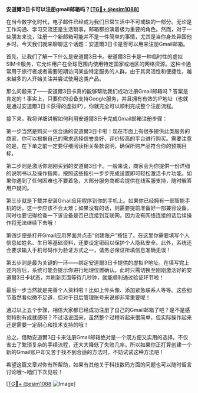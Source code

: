**安道爾3日卡可以注册gmail邮箱吗？[[TG💪+ @esim1088](https://t.me/s/esim1088)]**

在当今数字化时代，电子邮件已经成为我们日常生活中不可或缺的一部分。无论是工作沟通、学习交流还是生活琐事，邮箱都扮演着极为重要的角色。然而，对于一些朋友来说，注册一个新邮箱可能并不是一件简单的事情，尤其是当你身处异国他乡时。今天我们就来聊聊这个话题：安道爾3日卡是否可以用来注册Gmail邮箱。

首先，让我们了解一下什么是安道爾3日卡。安道爾3日卡是一种临时性的虚拟SIM卡服务，它允许用户在全球范围内使用特定国家或地区的网络资源。这种卡通常用于旅行者或者需要短期访问某些特定服务的人群。由于其灵活性和便捷性，越来越多的人开始关注并尝试使用这类产品。

那么问题来了——安道爾3日卡真的能够帮助我们成功注册Gmail邮箱吗？答案是肯定的！事实上，只要你的设备支持Google服务，并且拥有有效的IP地址（也就是通过安道爾3日卡获得的虚拟IP），你就完全可以顺利完成整个注册流程。

接下来，我将详细讲解如何利用安道爾3日卡完成Gmail邮箱注册步骤：

第一步当然是购买一张合适的安道爾3日卡啦！现在市面上有很多提供此类服务的商家，你可以根据自己的需求选择信誉良好、评价较高的平台进行购买。需要注意的是，在下单之前一定要仔细阅读相关条款说明，确保所购产品符合你的预期目标。

第二步则是激活你刚刚买到的安道爾3日卡。一般来说，商家会为你提供一份详细的说明书以及操作指南，按照这些指引一步步完成设置即可轻松激活卡片功能。如果你遇到了任何困难也不要着急，大部分服务商都会提供在线客服支持，随时解答用户疑问。

第三步就是下载并安装Gmail应用程序到你的手机上。如果你已经拥有一部智能手机的话，这一步应该不会太难；如果没有的话，则需要提前准备好一部兼容设备。同时也要记得检查一下该设备是否已连接到互联网，因为没有网络连接的话后续操作将无法继续下去哦！

第四步便是打开Gmail应用界面并点击“创建账户”按钮了。在这里你需要填写个人信息如姓名、生日等基础资料，还要设定密码以保护个人隐私安全。此外，系统还会要求输入手机号码作为验证方式之一，请务必保证所填信息准确无误！

第五步则是最为关键的一环——绑定安道爾3日卡提供的虚拟IP地址。在填写完上述内容后，系统可能会提示你进行地理位置确认。此时只需切换至刚刚激活好的安道爾3日卡状态，并刷新页面等待几秒钟，就能顺利通过验证环节啦！

最后一步当然就是完善个人资料啦！比如上传头像、添加紧急联系人等等。这些细节虽然看似微不足道，但对于日后管理账号来说却非常重要呢！

通过以上五个步骤，相信大家都已经成功注册了自己的Gmail邮箱了吧？是不是感觉特别有成就感呀？不过话说回来，虽然整个过程听起来很简单，但实际操作起来还是需要一定耐心和技术支持的哦！

总之，借助安道爾3日卡来注册Gmail邮箱绝对是一个既方便又实用的选择。不仅省去了繁琐复杂的手续流程，还大大降低了失败几率。所以如果你正打算创建一个新的Gmail账户却又苦于找不到合适的方法时，不妨试试这种方法吧！

希望这篇文章对你有所帮助，如果有其他关于科技数码方面的问题也可以随时留言讨论哦～咱们下次见啦！

[[TG💪+ @esim1088](https://t.me/s/esim1088) ![Image](https://i.postimg.cc/4NQfJmqS/Snipaste-2025-05-13-00-14-12.png)]